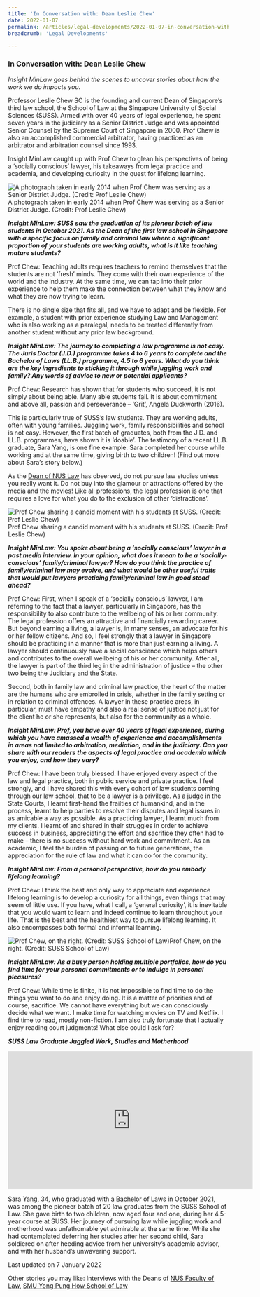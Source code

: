 ```yaml
---
title: 'In Conversation with: Dean Leslie Chew'
date: 2022-01-07
permalink: /articles/legal-developments/2022-01-07-in-conversation-with-dean-leslie-chew
breadcrumb: 'Legal Developments'

---
```



### **In Conversation with: Dean Leslie Chew**

<i>Insight MinLaw goes behind the scenes to uncover stories about how the work we do impacts you.</i>
<br>

Professor Leslie Chew SC is the founding and current Dean of Singapore’s third law school, the School of Law at the Singapore University of Social Sciences (SUSS). Armed with over 40 years of legal experience, he spent seven years in the judiciary as a Senior District Judge and was appointed Senior Counsel by the Supreme Court of Singapore in 2000. Prof Chew is also an accomplished commercial arbitrator, having practiced as an arbitrator and arbitration counsel since 1993.

Insight MinLaw caught up with Prof Chew to glean his perspectives of being a ‘socially conscious’ lawyer, his takeaways from legal practice and academia, and developing curiosity in the quest for lifelong learning.

<div class="image">
  <img src="/images/SUSS Law Dean 1.png" title="A photograph taken in early 2014 when Prof Chew was serving as a Senior District Judge. (Credit: Prof Leslie Chew)" alt="A photograph taken in early 2014 when Prof Chew was serving as a Senior District Judge. (Credit: Prof Leslie Chew)">A photograph taken in early 2014 when Prof Chew was serving as a Senior District Judge. (Credit: Prof Leslie Chew)
</div>

<b><i>Insight MinLaw: SUSS saw the graduation of its pioneer batch of law students in October 2021. As the Dean of the first law school in Singapore with a specific focus on family and criminal law where a significant proportion of your students are working adults, what is it like teaching mature students?  </i></b>

Prof Chew: Teaching adults requires teachers to remind themselves that the students are not ‘fresh’ minds. They come with their own experience of the world and the industry. At the same time, we can tap into their prior experience to help them make the connection between what they know and what they are now trying to learn. 

There is no single size that fits all, and we have to adapt and be flexible.  For example, a student with prior experience studying Law and Management who is also working as a paralegal, needs to be treated differently from another student without any prior law background. 

<b><i>Insight MinLaw: The journey to completing a law programme is not easy. The Juris Doctor (J.D.) programme takes 4 to 6 years to complete and the Bachelor of Laws (LL.B.) programme, 4.5 to 6 years. What do you think are the key ingredients to sticking it through while juggling work and family? Any words of advice to new or potential applicants?</i></b>

Prof Chew: Research has shown that for students who succeed, it is not simply about being able. Many able students fail. It is about commitment and above all, passion and perseverance – ‘Grit’, Angela Duckworth (2016). 

This is particularly true of SUSS’s law students. They are working adults, often with young families. Juggling work, family responsibilities and school is not easy. However, the first batch of graduates, both from the J.D. and LL.B. programmes, have shown it is ‘doable’. The testimony of a recent LL.B. graduate, Sara Yang, is one fine example. Sara completed her course while working and at the same time, giving birth to two children! (Find out more about Sara’s story below.) 

As the <a href="https://insight.mlaw.gov.sg/articles/future-of-law/2021-10-27-in-conversation-with-dean-simon-chesterman" target="new">Dean of NUS Law</a> has observed, do not pursue law studies unless you really want it. Do not buy into the glamour or attractions offered by the media and the movies! Like all professions, the legal profession is one that requires a love for what you do to the exclusion of other ‘distractions’.  

<div class="image">
  <img src="/images/SUSS Law Dean 2.jpg" title="Prof Chew sharing a candid moment with his students at SUSS. (Credit: Prof Leslie Chew)" alt="Prof Chew sharing a candid moment with his students at SUSS. (Credit: Prof Leslie Chew)">Prof Chew sharing a candid moment with his students at SUSS. (Credit: Prof Leslie Chew)
</div>

<b><i>Insight MinLaw: You spoke about being a ‘socially conscious’ lawyer in a past media interview. In your opinion, what does it mean to be a ‘socially-conscious’ family/criminal lawyer? How do you think the practice of family/criminal law may evolve, and what would be other useful traits that would put lawyers practicing family/criminal law in good stead ahead?</i></b>

Prof Chew: First, when I speak of a ‘socially conscious’ lawyer, I am referring to the fact that a lawyer, particularly in Singapore, has the responsibility to also contribute to the wellbeing of his or her community. The legal profession offers an attractive and financially rewarding career. But beyond earning a living, a lawyer is, in many senses, an advocate for his or her fellow citizens. And so, I feel strongly that a lawyer in Singapore should be practicing in a manner that is more than just earning a living. A lawyer should continuously have a social conscience which helps others and contributes to the overall wellbeing of his or her community. After all, the lawyer is part of the third leg in the administration of justice – the other two being the Judiciary and the State.

Second, both in family law and criminal law practice, the heart of the matter are the humans who are embroiled in crisis, whether in the family setting or in relation to criminal offences. A lawyer in these practice areas, in particular, must have empathy and also a real sense of justice not just for the client he or she represents, but also for the community as a whole.

<b><i>Insight MinLaw: Prof, you have over 40 years of legal experience, during which you have amassed a wealth of experience and accomplishments in areas not limited to arbitration, mediation, and in the judiciary. Can you share with our readers the aspects of legal practice and academia which you enjoy, and how they vary?</i></b>

Prof Chew: I have been truly blessed. I have enjoyed every aspect of the law and legal practice, both in public service and private practice. I feel strongly, and I have shared this with every cohort of law students coming through our law school, that to be a lawyer is a privilege. As a judge in the State Courts, I learnt first-hand the frailties of humankind, and in the process, learnt to help parties to resolve their disputes and legal issues in as amicable a way as possible. As a practicing lawyer, I learnt much from my clients.  I learnt of and shared in their struggles in order to achieve success in business, appreciating the effort and sacrifice they often had to make – there is no success without hard work and commitment. As an academic, I feel the burden of passing on to future generations, the appreciation for the rule of law and what it can do for the community.  

<b><i>Insight MinLaw: From a personal perspective, how do you embody lifelong learning?</i></b>

Prof Chew: I think the best and only way to appreciate and experience lifelong learning is to develop a curiosity for all things, even things that may seem of little use. If you have, what I call, a ‘general curiosity’, it is inevitable that you would want to learn and indeed continue to learn throughout your life. That is the best and the healthiest way to pursue lifelong learning. It also encompasses both formal and informal learning. 

<div class="image">
  <img src="/images/SUSS Law Dean 3.jpg" title="Prof Chew, on the right. (Credit: SUSS School of Law)" alt="Prof Chew, on the right. (Credit: SUSS School of Law)">Prof Chew, on the right. (Credit: SUSS School of Law)
</div>

<b><i>Insight MinLaw: As a busy person holding multiple portfolios, how do you find time for your personal commitments or to indulge in personal pleasures?</i></b>

Prof Chew: While time is finite, it is not impossible to find time to do the things you want to do and enjoy doing. It is a matter of priorities and of course, sacrifice. We cannot have everything but we can consciously decide what we want. I make time for watching movies on TV and Netflix. I find time to read, mostly non-fiction. I am also truly fortunate that I actually enjoy reading court judgments! What else could I ask for?

<b><i>SUSS Law Graduate Juggled Work, Studies and Motherhood</i></b>

<iframe width="560" height="315" src="https://www.youtube.com/embed/sA8n8alSpCc" title="YouTube video player" frameborder="0" allow="accelerometer; autoplay; clipboard-write; encrypted-media; gyroscope; picture-in-picture" allowfullscreen></iframe>

Sara Yang, 34, who graduated with a Bachelor of Laws in October 2021, was among the pioneer batch of 20 law graduates from the SUSS School of Law. She gave birth to two children, now aged four and one, during her 4.5-year course at SUSS. Her journey of pursuing law while juggling work and motherhood was unfathomable yet admirable at the same time. While she had contemplated deferring her studies after her second child, Sara soldiered on after heeding advice from her university’s academic advisor, and with her husband’s unwavering support. 

Last updated on 7 January 2022

Other stories you may like: Interviews with the Deans of <a href="https://insight.mlaw.gov.sg/articles/future-of-law/2021-10-27-in-conversation-with-dean-simon-chesterman" target="new">NUS Faculty of Law</a>, <a href="https://insight.mlaw.gov.sg/articles/future-of-law/2020-12-28-the-rise-of-legal-technology" target="new">SMU Yong Pung How School of Law</a>
